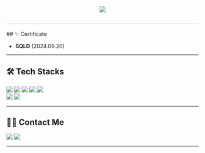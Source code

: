 <div align= "center">
    <img src="https://capsule-render.vercel.app/api?type=rounded&color=f9fb7e&height=180&text=dayoung's%20Github&animation=fadeIn&fontColor=f599be&fontSize=60" />
    </div>
    <div style="text-align: left;"> 
    <h2 style="border-bottom: 1px solid #d8dee4; color: #282d33;">  </h2>  
    <div style="font-weight: 700; font-size: 15px; text-align: left; color: #282d33;">  </div> 
</div>
## ✨ Certificate

- **SQLD** (2024.09.20)

---

## 🛠️ Tech Stacks

<img src="https://img.shields.io/badge/Notion-000000?style=for-the-badge&logo=Notion&logoColor=white"/>
<img src="https://img.shields.io/badge/Spring Boot-6DB33F?style=for-the-badge&logo=Spring Boot&logoColor=white"/>
<img src="https://img.shields.io/badge/Spring-6DB33F?style=for-the-badge&logo=Spring&logoColor=white"/>
<img src="https://img.shields.io/badge/MySQL-4479A1?style=for-the-badge&logo=MySQL&logoColor=white"/>
<img src="https://img.shields.io/badge/Docker-2496ED?style=for-the-badge&logo=Docker&logoColor=white"/>
<br/>
<img src="https://img.shields.io/badge/Amazon AWS-232F3E?style=for-the-badge&logo=Amazon AWS&logoColor=white"/>
<img src="https://img.shields.io/badge/Github-181717?style=for-the-badge&logo=Github&logoColor=white"/>

---

## 🧑‍💻 Contact Me

<a href="mailto:kdyann@gachon.ac.kr"><img src="https://img.shields.io/badge/Gmail-EA4335?style=for-the-badge&logo=Gmail&logoColor=white"/></a>
<a href="https://www.notion.so/202b0ec8257380198f1ec13cbf58cee1"><img src="https://img.shields.io/badge/Notion-000000?style=for-the-badge&logo=Notion&logoColor=white"/></a>

---

   
    
    
    
